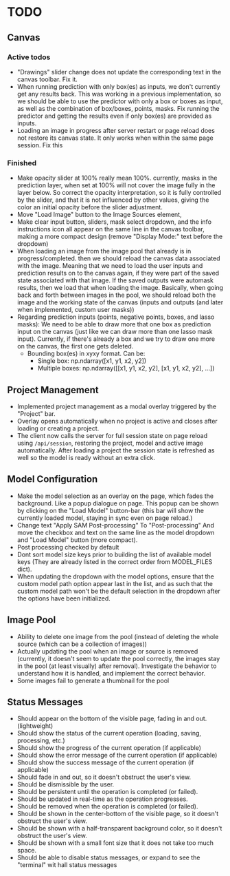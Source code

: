 # TODO

## Canvas
### Active todos
* "Drawings" slider change does not update the corresponding text in the canvas toolbar. Fix it.
* When running prediction with only box(es) as inputs, we don't currently get any results back. This was working in a previous implementation, so we should be able to use the predictor with only a box or boxes as input, as well as the combination of box/boxes, points, masks. Fix running the predictor and getting the results even if only box(es) are provided as inputs.
* Loading an image in progress after server restart or page reload does not restore its canvas state. It only works when within the same page session. Fix this


### Finished
* Make opacity slider at 100% really mean 100%. currently, masks in the prediction layer, when set at 100% will not cover the image fully in the layer below. So correct the opacity interpretation, so it is fully controlled by the slider, and that it is not influenced by other values, giving the color an initial opacity before the slider adjustment.
* Move "Load Image" button to the Image Sources element,
* Make clear input button, sliders, mask select dropdown, and the info instructions icon all appear on the same line in the canvas toolbar, making a more compact design  (remove "Display Mode:" text before the dropdown) 
* When loading an image from the image pool that already is in progress/completed. then we should reload the canvas data associated with the image. Meaning that we need to load the user inputs and prediction results on to the canvas again, if they were part of the saved state associated with that image. If the saved outputs were automask results, then we load that when loading the image. Basically, when going back and forth between images in the pool, we should reload both the image and the working state of the canvas (inputs and outputs (and later when implemented, custom user masks))
* Regarding prediction inputs (points, negative points, boxes, and lasso masks): We need to be able to draw more that one box as prediction input on the canvas (just like we can draw more than one lasso mask input). Currently, if there's already a box and we try to draw one more on the canvas, the first one gets deleted. 
   * Bounding box(es) in xyxy format. Can be:
     - Single box: np.ndarray([x1, y1, x2, y2])
     - Multiple boxes: np.ndarray([[x1, y1, x2, y2], [x1, y1, x2, y2], ...])


## Project Management
* Implemented project management as a modal overlay triggered by the "Project" bar.
* Overlay opens automatically when no project is active and closes after loading or creating a project.
* The client now calls the server for full session state on page reload using `/api/session`, restoring the project, model and active image automatically. After loading a project the session state is refreshed as well so the model is ready without an extra click.

## Model Configuration
* Make the model selection as an overlay on the page, which fades the background. Like a popup dialogue on page. This popup can be shown by clicking on the "Load Model" button-bar (this bar will show the currently loaded model, staying in sync even on page reload.)
* Change text "Apply SAM Post-processing" To "Post-processing" And move the checkbox and text on the same line as the model dropdown and "Load Model" button (more compact). 
* Post processing checked by default
* Dont sort model size keys prior to building the list of available model keys (They are already listed in the correct order from MODEL_FILES dict).
* When updating the dropdown with the model options, ensure that the custom model path option appear last in the list, and as such that the custom model path won't be the default selection in the dropdown after the options have been initialized.

## Image Pool
* Ability to delete one image from the pool (instead of deleting the whole source (which can be a collection of images))
* Actually updating the pool when an image or source is removed (currently, it doesn't seem to update the pool correctly, the images stay in the pool (at least visually) after removal). Investigate the behavior to understand how it is handled, and implement the correct behavior.
* Some images fail to generate a thumbnail for the pool

## Status Messages
* Should appear on the bottom of the visible page, fading in and out. (lightweight)
* Should show the status of the current operation (loading, saving, processing, etc.)
* Should show the progress of the current operation (if applicable)
* Should show the error message of the current operation (if applicable)
* Should show the success message of the current operation (if applicable)
* Should fade in and out, so it doesn't obstruct the user's view.
* Should be dismissible by the user.
* Should be persistent until the operation is completed (or failed).
* Should be updated in real-time as the operation progresses.
* Should be removed when the operation is completed (or failed).
* Should be shown in the center-bottom of the visible page, so it doesn't obstruct the user's view.
* Should be shown with a half-transparent background color, so it doesn't obstruct the user's view.
* Should be shown with a small font size that it does not take too much space.
* Should be able to disable status messages, or expand to see the "terminal" wit hall status messages
